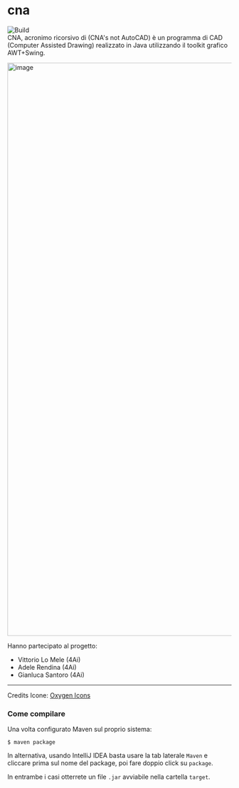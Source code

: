 # cna
![Build](https://github.com/isdimaggio/cna/actions/workflows/maven.yml/badge.svg)  
CNA, acronimo ricorsivo di (CNA's not AutoCAD) è un programma di CAD (Computer Assisted Drawing) realizzato in Java
utilizzando il toolkit grafico AWT+Swing.
  
<img width="1287" alt="image" src="https://user-images.githubusercontent.com/58268988/212773303-c6803d3a-20f1-4160-ab20-21af71f467a1.png">

Hanno partecipato al progetto:
- Vittorio Lo Mele (4Ai)
- Adele Rendina (4Ai)
- Gianluca Santoro (4Ai)

****
Credits Icone: [Oxygen Icons](https://iconarchive.com/show/oxygen-icons-by-oxygen-icons.org.1.html)

### Come compilare

Una volta configurato Maven sul proprio sistema:
```shell
$ maven package
```

In alternativa, usando IntelliJ IDEA basta usare la tab laterale `Maven` e cliccare prima sul nome del package, poi fare
doppio click su `package`.

In entrambe i casi otterrete un file `.jar` avviabile nella cartella `target`.
